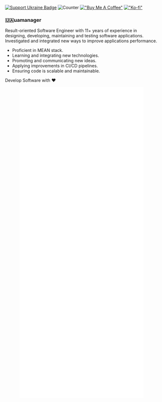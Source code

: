 [![Support Ukraine Badge](https://bit.ly/support-ukraine-now)](https://github.com/support-ukraine/support-ukraine)
![Counter](https://envgwa8cdg1qw8p.m.pipedream.net)
[!["Buy Me A Coffee"](https://img.shields.io/badge/buy%20me%20a%20coffee-donate-ffdd00.svg)](https://www.buymeacoffee.com/uamanager)
[!["Ko-fi"](https://img.shields.io/badge/Ko--fi-donate-ff5f5f.svg)](https://ko-fi.com/uamanager)
### 🇺🇦uamanager 

Result-oriented Software Engineer with 11+ years of experience in designing, developing, maintaining and testing software applications. Investigated and integrated new ways to improve applications performance. 

- Proficient in MEAN stack. 
- Learning and integrating new technologies.
- Promoting and communicating new ideas. 
- Applying improvements in CI/CD pipelines.
- Ensuring code is scalable and maintainable.

Develop Software with ❤️

<p align="center">
  <img alt="Metrics" src="https://github.com/uamanager/uamanager/blob/master/github-metrics.svg">
</p>
